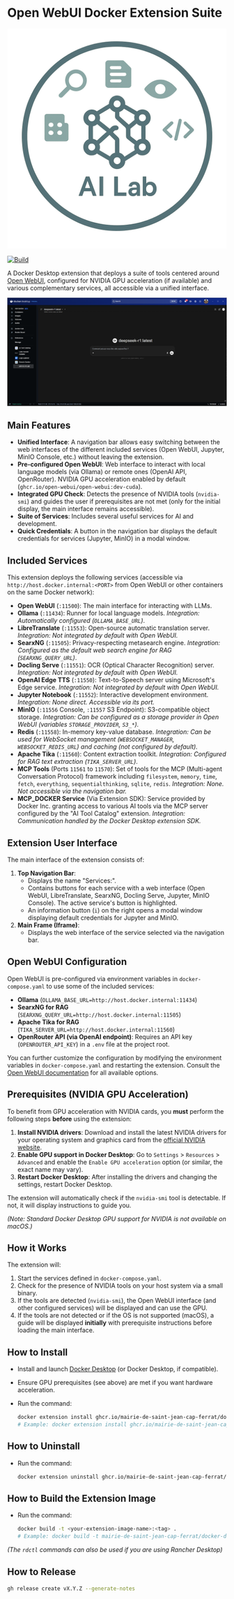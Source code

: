 # Open WebUI Docker Extension Suite

![Yo AI Lab Logo](yo-ai-lab.png)

[![Build](https://github.com/mairie-de-saint-jean-cap-ferrat/docker-desktop-open-webui/actions/workflows/build.yaml/badge.svg?branch=main&event=release)](https://github.com/mairie-de-saint-jean-cap-ferrat/docker-desktop-open-webui/actions/workflows/build.yaml)

A Docker Desktop extension that deploys a suite of tools centered around [Open WebUI](https://docs.openwebui.com/), configured for NVIDIA GPU acceleration (if available) and various complementary services, all accessible via a unified interface.

![Extension Screenshot](screenshot.png)

## Main Features

*   **Unified Interface**: A navigation bar allows easy switching between the web interfaces of the different included services (Open WebUI, Jupyter, MinIO Console, etc.) without leaving the extension.
*   **Pre-configured Open WebUI**: Web interface to interact with local language models (via Ollama) or remote ones (OpenAI API, OpenRouter). NVIDIA GPU acceleration enabled by default (`ghcr.io/open-webui/open-webui:dev-cuda`).
*   **Integrated GPU Check**: Detects the presence of NVIDIA tools (`nvidia-smi`) and guides the user if prerequisites are not met (only for the initial display, the main interface remains accessible).
*   **Suite of Services**: Includes several useful services for AI and development.
*   **Quick Credentials**: A button in the navigation bar displays the default credentials for services (Jupyter, MinIO) in a modal window.

## Included Services

This extension deploys the following services (accessible via `http://host.docker.internal:<PORT>` from Open WebUI or other containers on the same Docker network):

*   **Open WebUI** (`:11500`): The main interface for interacting with LLMs.
*   **Ollama** (`:11434`): Runner for local language models. *Integration: Automatically configured (`OLLAMA_BASE_URL`)*.
*   **LibreTranslate** (`:11553`): Open-source automatic translation server. *Integration: Not integrated by default with Open WebUI.*
*   **SearxNG** (`:11505`): Privacy-respecting metasearch engine. *Integration: Configured as the default web search engine for RAG (`SEARXNG_QUERY_URL`)*.
*   **Docling Serve** (`:11551`): OCR (Optical Character Recognition) server. *Integration: Not integrated by default with Open WebUI.*
*   **OpenAI Edge TTS** (`:11550`): Text-to-Speech server using Microsoft's Edge service. *Integration: Not integrated by default with Open WebUI.*
*   **Jupyter Notebook** (`:11552`): Interactive development environment. *Integration: None direct. Accessible via its port.*
*   **MinIO** (`:11556` Console, `:11557` S3 Endpoint): S3-compatible object storage. *Integration: Can be configured as a storage provider in Open WebUI (variables `STORAGE_PROVIDER`, `S3_*`).*
*   **Redis** (`:11558`): In-memory key-value database. *Integration: Can be used for WebSocket management (`WEBSOCKET_MANAGER`, `WEBSOCKET_REDIS_URL`) and caching (not configured by default).*
*   **Apache Tika** (`:11560`): Content extraction toolkit. *Integration: Configured for RAG text extraction (`TIKA_SERVER_URL`)*.
*   **MCP Tools** (Ports `11561` to `11570`): Set of tools for the MCP (Multi-agent Conversation Protocol) framework including `filesystem`, `memory`, `time`, `fetch`, `everything`, `sequentialthinking`, `sqlite`, `redis`. *Integration: None. Not accessible via the navigation bar.*
*   **MCP_DOCKER Service** (Via Extension SDK): Service provided by Docker Inc. granting access to various AI tools via the MCP server configured by the "AI Tool Catalog" extension. *Integration: Communication handled by the Docker Desktop extension SDK.*

## Extension User Interface

The main interface of the extension consists of:

1.  **Top Navigation Bar**:
    *   Displays the name "Services:".
    *   Contains buttons for each service with a web interface (Open WebUI, LibreTranslate, SearxNG, Docling Serve, Jupyter, MinIO Console). The active service's button is highlighted.
    *   An information button (`i`) on the right opens a modal window displaying default credentials for Jupyter and MinIO.
2.  **Main Frame (Iframe)**:
    *   Displays the web interface of the service selected via the navigation bar.

## Open WebUI Configuration

Open WebUI is pre-configured via environment variables in `docker-compose.yaml` to use some of the included services:

*   **Ollama** (`OLLAMA_BASE_URL=http://host.docker.internal:11434`)
*   **SearxNG for RAG** (`SEARXNG_QUERY_URL=http://host.docker.internal:11505`)
*   **Apache Tika for RAG** (`TIKA_SERVER_URL=http://host.docker.internal:11560`)
*   **OpenRouter API (via OpenAI endpoint)**: Requires an API key (`OPENROUTER_API_KEY`) in a `.env` file at the project root.

You can further customize the configuration by modifying the environment variables in `docker-compose.yaml` and restarting the extension. Consult the [Open WebUI documentation](https://docs.openwebui.com/) for all available options.

## Prerequisites (NVIDIA GPU Acceleration)

To benefit from GPU acceleration with NVIDIA cards, you **must** perform the following steps **before** using the extension:

1.  **Install NVIDIA drivers**: Download and install the latest NVIDIA drivers for your operating system and graphics card from the [official NVIDIA website](https://www.nvidia.com/Download/index.aspx).
2.  **Enable GPU support in Docker Desktop**: Go to `Settings` > `Resources` > `Advanced` and enable the `Enable GPU acceleration` option (or similar, the exact name may vary).
3.  **Restart Docker Desktop**: After installing the drivers and changing the settings, restart Docker Desktop.

The extension will automatically check if the `nvidia-smi` tool is detectable. If not, it will display instructions to guide you.

*(Note: Standard Docker Desktop GPU support for NVIDIA is not available on macOS.)*

## How it Works

The extension will:

1.  Start the services defined in `docker-compose.yaml`.
2.  Check for the presence of NVIDIA tools on your host system via a small binary.
3.  If the tools are detected (`nvidia-smi`), the Open WebUI interface (and other configured services) will be displayed and can use the GPU.
4.  If the tools are not detected or if the OS is not supported (macOS), a guide will be displayed **initially** with prerequisite instructions before loading the main interface.

## How to Install

- Install and launch [Docker Desktop](https://www.docker.com/products/docker-desktop/) (or Docker Desktop, if compatible).
- Ensure GPU prerequisites (see above) are met if you want hardware acceleration.
- Run the command:

  ```sh
  docker extension install ghcr.io/mairie-de-saint-jean-cap-ferrat/docker-desktop-open-webui:<tag>
  # Example: docker extension install ghcr.io/mairie-de-saint-jean-cap-ferrat/docker-desktop-open-webui:latest
  ```

## How to Uninstall

- Run the command:

  ```sh
  docker extension uninstall ghcr.io/mairie-de-saint-jean-cap-ferrat/docker-desktop-open-webui:<tag>
  ```

## How to Build the Extension Image

- Run the command:

  ```sh
  docker build -t <your-extension-image-name>:<tag> .
  # Example: docker build -t mairie-de-saint-jean-cap-ferrat/docker-desktop-open-webui:latest .
  ```

*(The `rdctl` commands can also be used if you are using Rancher Desktop)*

## How to Release

```sh
gh release create vX.Y.Z --generate-notes
```
